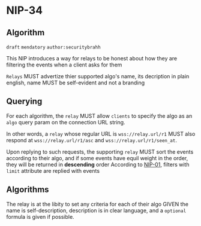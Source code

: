 NIP-34
======

Algorithm
------------------

`draft` `mendatory` `author:securitybrahh`

This NIP introduces a way for relays to be honest about how they are filtering the events when a client asks for them

`Relays` MUST advertize thier supported algo's name, its decription in plain english, name MUST be self-evident and not a branding

## Querying

For each algorithm, the `relay` MUST allow `clients` to specify the algo as an `algo` query param on the connection URL string.

In other words, a `relay` whose regular URL is `wss://relay.url/r1` MUST also respond at `wss://relay.url/r1/asc` and `wss://relay.url/r1/seen_at`.

Upon replying to such requests, the supporting `relay` MUST sort the events according to their algo, and if some events have equil weight in the order, they will be returned in **descending** order According to [NIP-01](01.md), filters with `limit` attribute are replied with events

## Algorithms

The relay is at the libity to set any criteria for each of their algo GIVEN the name is self-description, description is in clear language, and a `optional` formula is given if possible. 

